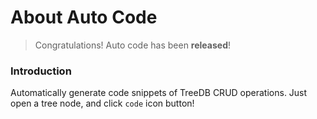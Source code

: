 # About Auto Code
> Congratulations! Auto code has been **released**!

### Introduction
Automatically generate code snippets of TreeDB CRUD operations. Just open a tree node, and click `code` icon button!
